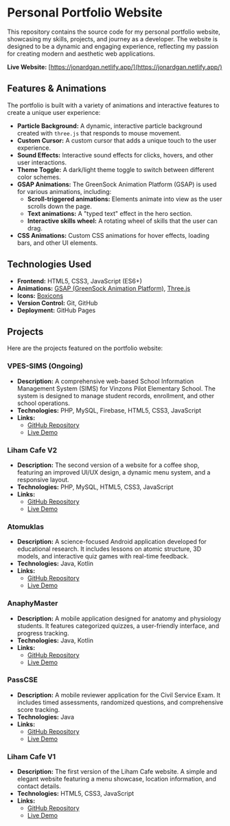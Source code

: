 # Personal Portfolio Website

This repository contains the source code for my personal portfolio website, showcasing my skills, projects, and journey as a developer. The website is designed to be a dynamic and engaging experience, reflecting my passion for creating modern and aesthetic web applications.

**Live Website:** [https://jonardgan.netlify.app/](https://jonardgan.netlify.app/)

## Features & Animations

The portfolio is built with a variety of animations and interactive features to create a unique user experience:

*   **Particle Background:** A dynamic, interactive particle background created with `three.js` that responds to mouse movement.
*   **Custom Cursor:** A custom cursor that adds a unique touch to the user experience.
*   **Sound Effects:** Interactive sound effects for clicks, hovers, and other user interactions.
*   **Theme Toggle:** A dark/light theme toggle to switch between different color schemes.
*   **GSAP Animations:** The GreenSock Animation Platform (GSAP) is used for various animations, including:
    *   **Scroll-triggered animations:** Elements animate into view as the user scrolls down the page.
    *   **Text animations:** A "typed text" effect in the hero section.
    *   **Interactive skills wheel:** A rotating wheel of skills that the user can drag.
*   **CSS Animations:** Custom CSS animations for hover effects, loading bars, and other UI elements.

## Technologies Used

*   **Frontend:** HTML5, CSS3, JavaScript (ES6+)
*   **Animations:** [GSAP (GreenSock Animation Platform)](https://greensock.com/gsap/), [Three.js](https://threejs.org/)
*   **Icons:** [Boxicons](https://boxicons.com/)
*   **Version Control:** Git, GitHub
*   **Deployment:** GitHub Pages

## Projects

Here are the projects featured on the portfolio website:

### VPES-SIMS (Ongoing)

*   **Description:** A comprehensive web-based School Information Management System (SIMS) for Vinzons Pilot Elementary School. The system is designed to manage student records, enrollment, and other school operations.
*   **Technologies:** PHP, MySQL, Firebase, HTML5, CSS3, JavaScript
*   **Links:**
    *   [GitHub Repository](https://github.com/D4MPYO/VPES)
    *   [Live Demo](https://d4mpyo.github.io/VPES/)

### Liham Cafe V2

*   **Description:** The second version of a website for a coffee shop, featuring an improved UI/UX design, a dynamic menu system, and a responsive layout.
*   **Technologies:** PHP, MySQL, HTML5, CSS3, JavaScript
*   **Links:**
    *   [GitHub Repository](https://github.com/D4MPYO/Liham-Cafe)
    *   [Live Demo](https://d4mpyo.github.io/Liham-Cafe-V.2/)

### Atomuklas

*   **Description:** A science-focused Android application developed for educational research. It includes lessons on atomic structure, 3D models, and interactive quiz games with real-time feedback.
*   **Technologies:** Java, Kotlin
*   **Links:**
    *   [GitHub Repository](https://github.com/D4MPYO/Atomuklas-Application)
    *   [Live Demo](https://atomuklas.netlify.app/)

### AnaphyMaster

*   **Description:** A mobile application designed for anatomy and physiology students. It features categorized quizzes, a user-friendly interface, and progress tracking.
*   **Technologies:** Java, Kotlin
*   **Links:**
    *   [GitHub Repository](https://github.com/D4MPYO/AnaphyMaster-App)
    *   [Live Demo](https://anaphymaster.netlify.app/)

### PassCSE

*   **Description:** A mobile reviewer application for the Civil Service Exam. It includes timed assessments, randomized questions, and comprehensive score tracking.
*   **Technologies:** Java
*   **Links:**
    *   [GitHub Repository](https://github.com/D4MPYO/PassCSE-Civil-Service-Reviewer-Application)
    *   [Live Demo](https://passcse.netlify.app/)

### Liham Cafe V1

*   **Description:** The first version of the Liham Cafe website. A simple and elegant website featuring a menu showcase, location information, and contact details.
*   **Technologies:** HTML5, CSS3, JavaScript
*   **Links:**
    *   [GitHub Repository](https://github.com/D4MPYO/Liham-Cafe-V.1)
    *   [Live Demo](https://d4mpyo.github.io/Liham-Cafe-V.1/)
